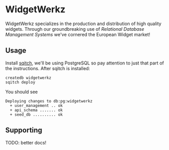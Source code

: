 # WidgetWerkz

WidgetWerkz specializes in the production and distribution of high quality widgets.
Through our groundbreaking use of _Relational Database Management Systems_ we've cornered the European Widget market!

## Usage

Install [sqitch](https://sqitch.org), we'll be using PostgreSQL so pay attention to just that part of the instructions.
After sqitch is installed:

```
createdb widgetwerkz
sqitch deploy
```

You should see

```
Deploying changes to db:pg:widgetwerkz
  + user_management .. ok
  + api_schema ....... ok
  + seed_db .......... ok
```

## Supporting

TODO: better docs!
